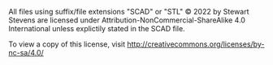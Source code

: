 All files using suffix/file extensions "SCAD" or "STL" © 2022 by Stewart Stevens are licensed under Attribution-NonCommercial-ShareAlike 4.0 International unless explictily stated in the SCAD file. 

To view a copy of this license, visit http://creativecommons.org/licenses/by-nc-sa/4.0/
